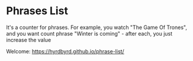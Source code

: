 # Phrases List

It's a counter for phrases. For example, you watch "The Game Of Trones", and you want count phrase "Winter is coming" - after each, you just increase the value

Welcome: https://hyrdbyrd.github.io/phrase-list/

